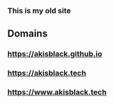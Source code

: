 ### This is my old site

## Domains

### https://akisblack.github.io
### https://akisblack.tech
### https://www.akisblack.tech
